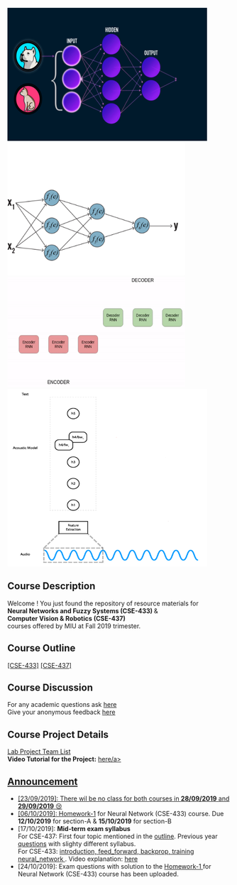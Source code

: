 <img src="./appendix/img/neural_network.gif" width="450" height="300" /> <img src="./appendix/img/backpropagation.gif" width="400" height="300" /> <br/>
<img src="./appendix/img/nlp.gif" width="400" height="250" />  <img src="./appendix/img/acoustic.gif" width="450" height="400" /> 

## Course Description
Welcome ! You just found the repository of resource materials for <br/>
<b> Neural Networks and Fuzzy Systems (CSE-433) </b>  &<br/>
<b> Computer Vision & Robotics (CSE-437) </b><br/>
courses offered by MIU at Fall 2019 trimester. <br/>

## Course Outline
 <a href="./CSE-433/course_outline_nn.pdf">[CSE-433]</a>  <a href="./CSE-437/course_outline_cv.pdf">[CSE-437]</a>

## Course Discussion
For any academic questions ask <a href="https://github.com/Mahedi-61/MIU_Fall_2019/issues/new">here</a> <br />
Give your anonymous feedback <a href="https://forms.gle/JzxMGb3VfQLDR9Px8">here</a>

## Course Project Details
<a href="./project/instructions_for_the_lab_project.pdf">Lab Project  </a> <a href="./project/team_list.pdf">   Team List</a><br />
<b>Video Tutorial for the Project:</b> <a href="https://www.youtube.com/playlist?list=PLPOJueyJKNce2cs77niLmbpADKwF7h_av">here/a> 

## Announcement <br />
* [23/09/2019]: There wil be no class for both courses in <b>28/09/2019</b> and <b>29/09/2019</b> :cry:
* [06/10/2019]: <a href="./CSE-433/home_work/home_work_1.pdf">Homework-1</a> for Neural Network (CSE-433) course. Due <b>12/10/2019</b> for section-A & <b>15/10/2019</b> for section-B 
* [17/10/2019]: <b>Mid-term exam syllabus</b>  <br />
For CSE-437: First four topic mentioned in the <a href="./CSE-437/course_outline_cv.pdf">outline</a>. Previous year<a href="./CSE-437/exam/prev_year/"> questions</a>  with slighty different syllabus. <br/>
For CSE-433:  <a href="./CSE-433/introduction/introduction_to_deep_learning.pdf">introduction, </a> 
<a href="./CSE-433/feed_forwad_nn/">feed_forward, </a> <a href="./CSE-433/backpropagation/nn_and_backprop.pdf"> backprop, </a>
<a href="./CSE-433/train_nn"> training neural_network </a>. Video explanation: <a href="https://www.youtube.com/playlist?list=PL6Xpj9I5qXYEcOhn7TqghAJ6NAPrNmUBH"> here </a>
* [24/10/2019]: Exam questions with solution to the <a href="./CSE-433/home_work/solution_home_work1.pdf">Homework-1 </a> for Neural Network (CSE-433) course has been uploaded. 
